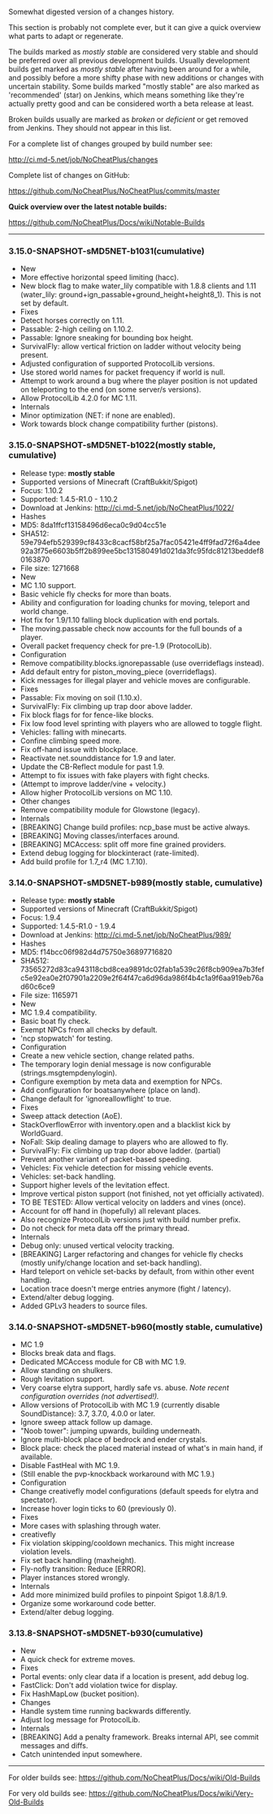 Somewhat digested version of a changes history.

This section is probably not complete ever, but it can give a quick overview what parts to adapt or regenerate.

The builds marked as _mostly stable_ are considered very stable and should be preferred over all previous development builds. Usually development builds get marked as _mostly stable_ after having been around for a while, and possibly before a more shifty phase with new additions or changes with uncertain stability. Some builds marked "mostly stable" are also marked as 'recommended' (star) on Jenkins, which means something like they're actually pretty good and can be considered worth a beta release at least. 

Broken builds usually are marked as _broken_ or _deficient_ or get removed from Jenkins. They should not appear in this list.

For a complete list of changes grouped by build number see:

http://ci.md-5.net/job/NoCheatPlus/changes

Complete list of changes on GitHub:

https://github.com/NoCheatPlus/NoCheatPlus/commits/master

**Quick overview over the latest notable builds:**

https://github.com/NoCheatPlus/Docs/wiki/Notable-Builds

----

### 3.15.0-SNAPSHOT-sMD5NET-b1031(cumulative)
* New
 * More effective horizontal speed limiting (hacc).
 * New block flag to make water_lily compatible with 1.8.8 clients and 1.11 (water_lily: ground+ign_passable+ground_height+height8_1). This is not set by default.
* Fixes
 * Detect horses correctly on 1.11.
 * Passable: 2-high ceiling on 1.10.2.
 * Passable: Ignore sneaking for bounding box height.
 * SurvivalFly: allow vertical friction on ladder without velocity being present.
 * Adjusted configuration of supported ProtocolLib versions.
 * Use stored world names for packet frequency if world is null.
 * Attempt to work around a bug where the player position is not updated on teleporting to the end (on some server/s versions).
 * Allow ProtocolLib 4.2.0 for MC 1.11.
* Internals
 * Minor optimization (NET: if none are enabled).
 * Work towards block change compatibility further (pistons).

### 3.15.0-SNAPSHOT-sMD5NET-b1022(mostly stable, cumulative)
* Release type: **mostly stable**
* Supported versions of Minecraft (CraftBukkit/Spigot)
 * Focus: 1.10.2
 * Supported: 1.4.5-R1.0 - 1.10.2
* Download at Jenkins: http://ci.md-5.net/job/NoCheatPlus/1022/
* Hashes
 * MD5: 8da1ffcf13158496d6eca0c9d04cc51e
 * SHA512: 59e794efb529399cf8433c8cacf58bf25a7fac05421e4ff9fad72f6a4dee92a3f75e6603b5ff2b899ee5bc131580491d021da3fc95fdc81213beddef80163870
 * File size: 1271668
* New
 * MC 1.10 support.
 * Basic vehicle fly checks for more than boats.
 * Ability and configuration for loading chunks for moving, teleport and world change.
 * Hot fix for 1.9/1.10 falling block duplication with end portals.
 * The moving.passable check now accounts for the full bounds of a player.
 * Overall packet frequency check for pre-1.9 (ProtocolLib).
* Configuration
 * Remove compatibility.blocks.ignorepassable (use overrideflags instead).
 * Add default entry for piston_moving_piece (overrideflags).
 * Kick messages for illegal player and vehicle moves are configurable.
* Fixes
 * Passable: Fix moving on soil (1.10.x).
 * SurvivalFly: Fix climbing up trap door above ladder.
 * Fix block flags for for fence-like blocks.
 * Fix low food level sprinting with players who are allowed to toggle flight.
 * Vehicles: falling with minecarts.
 * Confine climbing speed more.
 * Fix off-hand issue with blockplace.
 * Reactivate net.sounddistance for 1.9 and later.
 * Update the CB-Reflect module for past 1.9.
 * Attempt to fix issues with fake players with fight checks.
 * (Attempt to improve ladder/vine + velocity.)
 * Allow higher ProtocolLib versions on MC 1.10.
* Other changes
 * Remove compatibility module for Glowstone (legacy).
* Internals
 * [BREAKING] Change build profiles: ncp_base must be active always.
 * [BREAKING] Moving classes/interfaces around.
 * [BREAKING] MCAccess: split off more fine grained providers.
 * Extend debug logging for blockinteract (rate-limited).
 * Add build profile for 1.7_r4 (MC 1.7.10).

### 3.14.0-SNAPSHOT-sMD5NET-b989(mostly stable, cumulative)
* Release type: **mostly stable**
* Supported versions of Minecraft (CraftBukkit/Spigot)
 * Focus: 1.9.4
 * Supported: 1.4.5-R1.0 - 1.9.4
* Download at Jenkins: http://ci.md-5.net/job/NoCheatPlus/989/
* Hashes
 * MD5: f14bcc06f982d4d75750e36897716820
 * SHA512: 73565272d83ca943118cbd8cea9891dc02fab1a539c26f8cb909ea7b3fefc5e92ea0e2f07901a2209e2f64f47ca6d96da986f4b4c1a9f6aa919eb76ad60c6ce9
 * File size: 1165971
* New
 * MC 1.9.4 compatibility.
 * Basic boat fly check.
 * Exempt NPCs from all checks by default.
 * 'ncp stopwatch' for testing.
* Configuration
 * Create a new vehicle section, change related paths.
 * The temporary login denial message is now configurable (strings.msgtempdenylogin).
 * Configure exemption by meta data and exemption for NPCs.
 * Add configuration for boatsanywhere (place on land).
 * Change default for 'ignoreallowflight' to true.
* Fixes
 * Sweep attack detection (AoE).
 * StackOverflowError with inventory.open and a blacklist kick by WorldGuard.
 * NoFall: Skip dealing damage to players who are allowed to fly.
 * SurvivalFly: Fix climbing up trap door above ladder. (partial)
 * Prevent another variant of packet-based speeding.
 * Vehicles: Fix vehicle detection for missing vehicle events.
 * Vehicles: set-back handling.
 * Support higher levels of the levitation effect.
 * Improve vertical piston support (not finished, not yet officially activated).
 * TO BE TESTED: Allow vertical velocity on ladders and vines (once).
 * Account for off hand in (hopefully) all relevant places.
 * Also recognize ProtocolLib versions just with build number prefix.
 * Do not check for meta data off the primary thread.
* Internals
 * Debug only: unused vertical velocity tracking.
 * [BREAKING] Larger refactoring and changes for vehicle fly checks (mostly unify/change location and set-back handling).
 * Hard teleport on vehicle set-backs by default, from within other event handling.
 * Location trace doesn't merge entries anymore (fight / latency).
 * Extend/alter debug logging.
 * Added GPLv3 headers to source files.

### 3.14.0-SNAPSHOT-sMD5NET-b960(mostly stable, cumulative)
* MC 1.9
 * Blocks break data and flags.
 * Dedicated MCAccess module for CB with MC 1.9.
 * Allow standing on shulkers.
 * Rough levitation support.
 * Very coarse elytra support, hardly safe vs. abuse. _Note recent configuration overrides (not advertised!)._
 * Allow versions of ProtocolLib with MC 1.9 (currently disable SoundDistance): 3.7, 3.7.0, 4.0.0 or later.
 * Ignore sweep attack follow up damage.
 * "Noob tower": jumping upwards, building underneath.
 * Ignore multi-block place of bedrock and ender crystals.
 * Block place: check the placed material instead of what's in main hand, if available.
 * Disable FastHeal with MC 1.9.
 * (Still enable the pvp-knockback workaround with MC 1.9.)
* Configuration
 * Change creativefly model configurations (default speeds for elytra and spectator).
 * Increase hover login ticks to 60 (previously 0).
* Fixes
 * More cases with splashing through water.
 * creativefly
  * Fix violation skipping/cooldown mechanics. This might increase violation levels.
  * Fix set back handling (maxheight).
  * Fly-nofly transition: Reduce [ERROR].
 * Player instances stored wrongly.
* Internals
 * Add more minimized build profiles to pinpoint Spigot 1.8.8/1.9.
 * Organize some workaround code better.
 * Extend/alter debug logging.

### 3.13.8-SNAPSHOT-sMD5NET-b930(cumulative)
* New
 * A quick check for extreme moves.
* Fixes
 * Portal events: only clear data if a location is present, add debug log.
 * FastClick: Don't add violation twice for display.
 * Fix HashMapLow (bucket position).
* Changes
 * Handle system time running backwards differently.
 * Adjust log message for ProtocolLib.
* Internals
 * [BREAKING] Add a penalty framework. Breaks internal API, see commit messages and diffs.
 * Catch unintended input somewhere.

----
For older builds see: https://github.com/NoCheatPlus/Docs/wiki/Old-Builds

For very old builds see: https://github.com/NoCheatPlus/Docs/wiki/Very-Old-Builds
